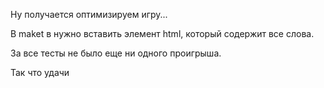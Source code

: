 Ну получается оптимизируем игру...

В maket в нужно вставить элемент html, который содержит все слова.

За все тесты не было еще ни одного проигрыша.

Так что удачи

